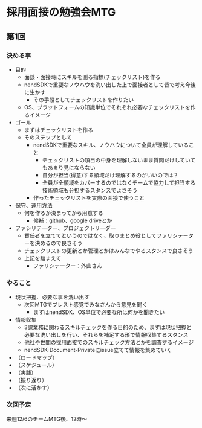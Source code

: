 # 採用面接の勉強会MTG
## 第1回
### 決める事
- 目的
  - 面談・面接時にスキルを測る指標(チェックリスト)を作る
  - nendSDKで重要なノウハウを洗い出した上で面接者として皆で考え今後に生かす
    - その手段としてチェックリストを作りたい
  - OS、プラットフォームの知識単位でそれぞれ必要なチェックリストを作るイメージ
- ゴール
  - まずはチェックリストを作る
  - そのステップとして
    - nendSDKで重要なスキル、ノウハウについて全員が理解していること
      - チェックリストの項目の中身を理解しないまま質問だけしていてもあまり見にならない
      - 自分が担当(得意)する領域だけ理解するのがいいのでは？
      - 全員が全領域をカバーするのではなくチームで協力して担当する技術領域も分担するスタンスでよさそう
    - 作ったチェックリストを実際の面接で使うこと
- 保守、運用方法
  - 何を作るか決まってから用意する
    - 候補：github、google driveとか
- ファシリテーター、プロジェクトリーダー
  - 責任者を立ててというのではなく、取りまとめ役としてファリシテーターを決めるので良さそう
  - チェックリストの更新とか管理とかはみんなでやるスタンスで良さそう
  - 上記を踏まえて
    - ファリシテーター：外山さん

### やること
- 現状把握、必要な事を洗い出す
  - 次回MTGでブレスト感覚でみなさんから意見を聞く
    - まずはnendSDK、OS単位で必要な所は何かを聞きたい
- 情報収集
  - 3課業務に関わるスキルチェックを作る目的のため、まずは現状把握と必要な洗い出しを行い、それらを補足する形で情報収集するスタンス
  - 他社や世間の採用面接でのスキルチェック方法とかを調査するイメージ
  - nendSDK-Document-Privateにissue立てて情報を集めていく
- （ロードマップ）
- （スケジュール）
- （実践）
- （振り返り）
- （次に活かす）

### 次回予定
来週12/6のチームMTG後、12時〜
